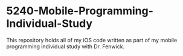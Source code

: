 # 5240-Mobile-Programming-Individual-Study
This repository holds all of my iOS code written as part of my mobile programming individual study with Dr. Fenwick. 
